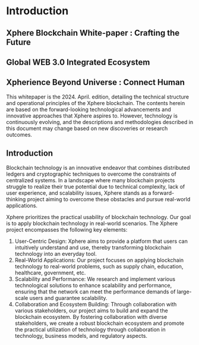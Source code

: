 # Introduction

## Xphere Blockchain White-paper : Crafting the Future&#x20;

## Global WEB 3.0 Integrated Ecosystem

## Xpherience Beyond Universe : Connect Human



This whitepaper is the 2024. April. edition, detailing the technical structure and operational principles of the Xphere blockchain. The contents herein are based on the forward-looking technological advancements and innovative approaches that Xphere aspires to. However, technology is continuously evolving, and the descriptions and methodologies described in this document may change based on new discoveries or research outcomes.



## Introduction

Blockchain technology is an innovative endeavor that combines distributed ledgers and cryptographic techniques to overcome the constraints of centralized systems. In a landscape where many blockchain projects struggle to realize their true potential due to technical complexity, lack of user experience, and scalability issues, Xphere stands as a forward-thinking project aiming to overcome these obstacles and pursue real-world applications.



Xphere prioritizes the practical usability of blockchain technology. Our goal is to apply blockchain technology in real-world scenarios. The Xphere project encompasses the following key elements:



1. User-Centric Design: Xphere aims to provide a platform that users can intuitively understand and use, thereby transforming blockchain technology into an everyday tool.&#x20;
2. Real-World Applications: Our project focuses on applying blockchain technology to real-world problems, such as supply chain, education, healthcare, government, etc.&#x20;
3. Scalability and Performance: We research and implement various technological solutions to enhance scalability and performance, ensuring that the network can meet the performance demands of large-scale users and guarantee scalability.&#x20;
4. Collaboration and Ecosystem Building: Through collaboration with various stakeholders, our project aims to build and expand the blockchain ecosystem. By fostering collaboration with diverse stakeholders, we create a robust blockchain ecosystem and promote the practical utilization of technology through collaboration in technology, business models, and regulatory aspects.








